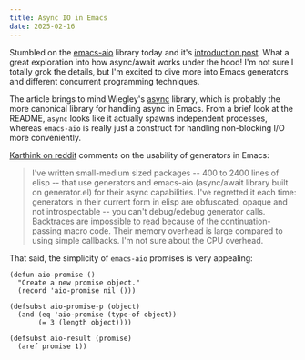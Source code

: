 ```yaml
---
title: Async IO in Emacs
date: 2025-02-16
---
```


Stumbled on the [emacs-aio](https://github.com/skeeto/emacs-aio) library today
and it's [introduction post](https://nullprogram.com/blog/2019/03/10/). What a
great exploration into how async/await works under the hood! I'm not sure I
totally grok the details, but I'm excited to dive more into Emacs generators and
different concurrent programming techniques.

The article brings to mind Wiegley's
[async](https://github.com/jwiegley/emacs-async) library, which is probably the
more canonical library for handling async in Emacs. From a brief look at the
README, `async` looks like it actually spawns independent processes, whereas
`emacs-aio` is really just a construct for handling non-blocking I/O more
conveniently.

[Karthink on reddit](https://www.reddit.com/r/emacs/comments/128mphh/adhoc_async_in_emacslisp_via_generators/)
comments on the usability of generators in Emacs:

> I've written small-medium sized packages -- 400 to 2400 lines of elisp -- that
> use generators and emacs-aio (async/await library built on generator.el) for
> their async capabilities. I've regretted it each time: generators in their
> current form in elisp are obfuscated, opaque and not introspectable -- you
> can't debug/edebug generator calls. Backtraces are impossible to read because
> of the continuation-passing macro code. Their memory overhead is large
> compared to using simple callbacks. I'm not sure about the CPU overhead.

That said, the simplicity of `emacs-aio` promises is very appealing:

```elisp
(defun aio-promise ()
  "Create a new promise object."
  (record 'aio-promise nil ()))

(defsubst aio-promise-p (object)
  (and (eq 'aio-promise (type-of object))
       (= 3 (length object))))

(defsubst aio-result (promise)
  (aref promise 1))
```
